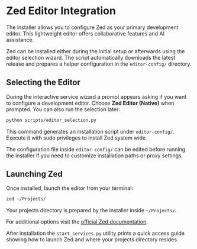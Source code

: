 # Zed Editor Integration

The installer allows you to configure Zed as your primary development editor. This lightweight editor offers collaborative features and AI assistance.

Zed can be installed either during the initial setup or afterwards using the editor selection wizard. The script automatically downloads the latest release and prepares a helper configuration in the `editor-config/` directory.

## Selecting the Editor

During the interactive service wizard a prompt appears asking if you want to configure a development editor. Choose **Zed Editor (Native)** when prompted. You can also run the selection later:

```bash
python scripts/editor_selection.py
```

This command generates an installation script under `editor-config/`. Execute it with sudo privileges to install Zed system wide.

The configuration file inside `editor-config/` can be edited before running the installer if you need to customize installation paths or proxy settings.

## Launching Zed

Once installed, launch the editor from your terminal:

```bash
zed ~/Projects/
```

Your projects directory is prepared by the installer inside `~/Projects/`.

For additional options visit the [official Zed documentation](https://zed.dev/docs/).

After installation the `start_services.py` utility prints a quick access guide showing how to launch Zed and where your projects directory resides.
